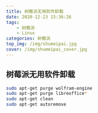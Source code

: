 ```yaml
---
title: 树莓派无用软件卸载
date: 2020-12-23 15:36:26
tags:
	- 树莓派
	- Linux
categories: 树莓派
top_img: /img/shumeipai.jpg
cover: /img/shumeipai_cover.jpg
---
```


## 树莓派无用软件卸载

```bash
sudo apt-get purge wolfram-engine
sudo apt-get purge libreoffice*
sudo apt-get clean
sudo apt-get autoremove
```